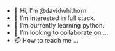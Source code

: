 - 👋 Hi, I’m @davidwhithorn
- 👀 I’m interested in full stack.
- 🌱 I’m currently learning python.
- 💞️ I’m looking to collaborate on ...
- 📫 How to reach me ...

<!---
davidwhithorn/davidwhithorn is a ✨ special ✨ repository because its `README.md` (this file) appears on your GitHub profile.
You can click the Preview link to take a look at your changes.
--->
